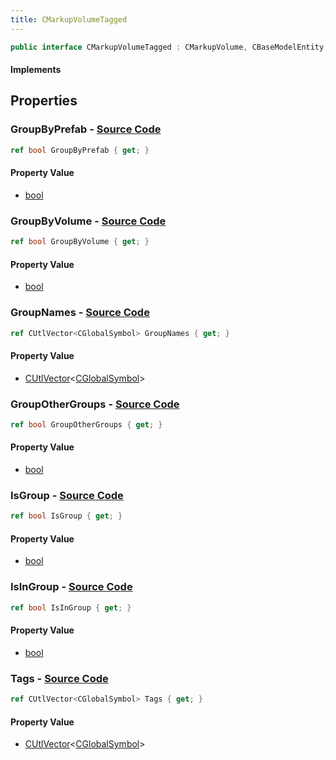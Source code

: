 ```yaml
---
title: CMarkupVolumeTagged
---
```


```csharp
public interface CMarkupVolumeTagged : CMarkupVolume, CBaseModelEntity, CBaseEntity, CEntityInstance, ISchemaClass<CEntityInstance>, ISchemaClass<CBaseEntity>, ISchemaClass<CBaseModelEntity>, ISchemaClass<CMarkupVolume>, ISchemaClass<CMarkupVolumeTagged>, ISchemaField, ISchemaClass, INativeHandle
```

#### Implements

## Properties

### **GroupByPrefab** - [Source Code](https://github.com/swiftly-solution/swiftlys2/blob/main/managed/src/SwiftlyS2.Generated/Schemas/Interfaces/CMarkupVolumeTagged.cs#L22)

```csharp
ref bool GroupByPrefab { get; }
```

#### Property Value

- [bool](https://learn.microsoft.com/dotnet/api/system.boolean)

### **GroupByVolume** - [Source Code](https://github.com/swiftly-solution/swiftlys2/blob/main/managed/src/SwiftlyS2.Generated/Schemas/Interfaces/CMarkupVolumeTagged.cs#L24)

```csharp
ref bool GroupByVolume { get; }
```

#### Property Value

- [bool](https://learn.microsoft.com/dotnet/api/system.boolean)

### **GroupNames** - [Source Code](https://github.com/swiftly-solution/swiftlys2/blob/main/managed/src/SwiftlyS2.Generated/Schemas/Interfaces/CMarkupVolumeTagged.cs#L16)

```csharp
ref CUtlVector<CGlobalSymbol> GroupNames { get; }
```

#### Property Value

- [CUtlVector](/docs/api/-1)<[CGlobalSymbol](/docs/api/shared/natives/cglobalsymbol)>

### **GroupOtherGroups** - [Source Code](https://github.com/swiftly-solution/swiftlys2/blob/main/managed/src/SwiftlyS2.Generated/Schemas/Interfaces/CMarkupVolumeTagged.cs#L26)

```csharp
ref bool GroupOtherGroups { get; }
```

#### Property Value

- [bool](https://learn.microsoft.com/dotnet/api/system.boolean)

### **IsGroup** - [Source Code](https://github.com/swiftly-solution/swiftlys2/blob/main/managed/src/SwiftlyS2.Generated/Schemas/Interfaces/CMarkupVolumeTagged.cs#L20)

```csharp
ref bool IsGroup { get; }
```

#### Property Value

- [bool](https://learn.microsoft.com/dotnet/api/system.boolean)

### **IsInGroup** - [Source Code](https://github.com/swiftly-solution/swiftlys2/blob/main/managed/src/SwiftlyS2.Generated/Schemas/Interfaces/CMarkupVolumeTagged.cs#L28)

```csharp
ref bool IsInGroup { get; }
```

#### Property Value

- [bool](https://learn.microsoft.com/dotnet/api/system.boolean)

### **Tags** - [Source Code](https://github.com/swiftly-solution/swiftlys2/blob/main/managed/src/SwiftlyS2.Generated/Schemas/Interfaces/CMarkupVolumeTagged.cs#L18)

```csharp
ref CUtlVector<CGlobalSymbol> Tags { get; }
```

#### Property Value

- [CUtlVector](/docs/api/-1)<[CGlobalSymbol](/docs/api/shared/natives/cglobalsymbol)>


